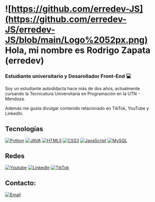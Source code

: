 # ![https://github.com/erredev-JS](https://github.com/erredev-JS/erredev-JS/blob/main/Logo%2052px.png) Hola, mi nombre es Rodrigo Zapata (erredev)
### Estudiante universitario y Desarollador Front-End 💻


Soy un estudiante autodidacta hace más de dos años, actualmente cursando la Tecnicatura Universitaria en Programación en la UTN - Mendoza.

Además me gusta  divulgar  contenido relacionado en TikTok, YouTube y LinkedIn.

##  Tecnologías

[![Python](https://img.shields.io/badge/Python-yellow?style=for-the-badge&logo=python&logoColor=white&color=8A2BE2&labelColor=101010)](https://www.python.org/)
[![JAVA](https://img.shields.io/badge/Java-ED8B00?style=for-the-badge&logo=openjdk&logoColor=white&color=8A2BE2&labelColor=101010)](https://www.java.com/)
[![HTML5](https://img.shields.io/badge/HTML5-E34F26?style=for-the-badge&logo=html5&logoColor=white&color=8A2BE2&labelColor=101010)](https://developer.mozilla.org/en-US/docs/Web/Guide/HTML/HTML5)
[![CSS3](https://img.shields.io/badge/CSS3-1572B6?style=for-the-badge&logo=css3&logoColor=white&color=8A2BE2&labelColor=101010)](https://developer.mozilla.org/en-US/docs/Web/CSS)
[![JavaScript](https://img.shields.io/badge/JavaScript-F7DF1E?style=for-the-badge&logo=javascript&logoColor=white&color=8A2BE2&labelColor=101010)](https://developer.mozilla.org/en-US/docs/Web/JavaScript)
[![MySQL](https://img.shields.io/badge/MySQL-4479A1?style=for-the-badge&logo=mysql&logoColor=white&color=8A2BE2&labelColor=101010)](https://www.mysql.com/)

## Redes

[![Youtube](https://img.shields.io/badge/YouTube-FF0000?style=for-the-badge&logo=youtube&logoColor=white&color=8A2BE2&labelColor=101010)](https://www.youtube.com/@erre.3323)
[![LinkedIn](https://img.shields.io/badge/LinkedIn-0077B5?style=for-the-badge&logo=linkedin&logoColor=white&color=8A2BE2&labelColor=101010)](https://www.linkedin.com/in/rodrigo-alejandro-zapata-nicito-280ab4214/)
[![TikTok](https://img.shields.io/badge/TikTok-000000?style=for-the-badge&logo=tiktok&logoColor=white&color=8A2BE2&labelColor=101010)](https://www.tiktok.com/@erre_dev)

## Contacto:

[![Email](https://img.shields.io/badge/rodrigozapata968@gmail.com-D14836?style=for-the-badge&logo=gmail&logoColor=white&color=8A2BE2&labelColor=101010)](mailto:rodrigozapata968@gmail.com)

